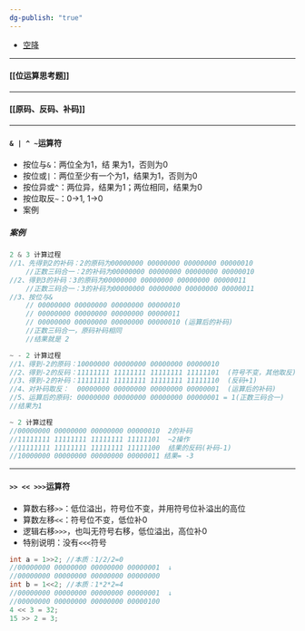 ```yaml
---
dg-publish: "true"
---
```

- [空降](https://www.bilibili.com/video/BV1fh411y7R8?t=13.3&p=98) 
- - -
#### [[位运算思考题]] 
---
#### [[原码、反码、补码]]
---
#### `& | ^ ~`运算符
- 按位与`&`：两位全为1，结 果为1，否则为0
- 按位或`|`：两位至少有一个为1，结果为1，否则为0
- 按位异或`^`：两位异，结果为1；两位相同，结果为0
- 按位取反`~`：0->1, 1->0
- 案例
##### 案例
```java
2 & 3 计算过程
//1、先得到2的补码：2的原码为00000000 00000000 00000000 00000010
	//正数三码合一：2的补码为00000000 00000000 00000000 00000010
//2、得到3的补码：3的原码为00000000 00000000 00000000 00000011
	//正数三码合一：3的补码为00000000 00000000 00000000 00000011
//3、按位与&
	// 00000000 00000000 00000000 00000010
	// 00000000 00000000 00000000 00000011
	// 00000000 00000000 00000000 00000010 (运算后的补码)
	//正数三码合一，原码补码相同
	//结果就是 2
```
```java
~ - 2 计算过程
//1、得到-2的原码：10000000 00000000 00000000 00000010
//2、得到-2的反码：11111111 11111111 11111111 11111101  (符号不变，其他取反)
//3、得到-2的补码：11111111 11111111 11111111 11111110  (反码+1)
//4、对补码取反：  00000000 00000000 00000000 00000001  (运算后的补码)
//5、运算后的原码: 00000000 00000000 00000000 00000001 = 1(正数三码合一)
//结果为1
```
```java
~ 2 计算过程
//00000000 00000000 00000000 00000010  2的补码  
//11111111 11111111 11111111 11111101  ~2操作
//11111111 11111111 11111111 11111100  结果的反码(补码-1)
//10000000 00000000 00000000 00000011 结果= -3
```
----
#### `>> << >>>`运算符
- 算数右移`>>`：低位溢出，符号位不变，并用符号位补溢出的高位
- 算数左移`<<`：符号位不变，低位补0
- 逻辑右移`>>>`，也叫无符号右移，低位溢出，高位补0
- 特别说明：没有`<<<`符号
``` java
int a = 1>>2; //本质：1/2/2=0
//00000000 00000000 00000000 00000001  ↓
//00000000 00000000 00000000 00000000
int b = 1<<2; //本质：1*2*2=4
//00000000 00000000 00000000 00000001  ↓  
//00000000 00000000 00000000 00000100  
4 << 3 = 32;
15 >> 2 = 3;
```

